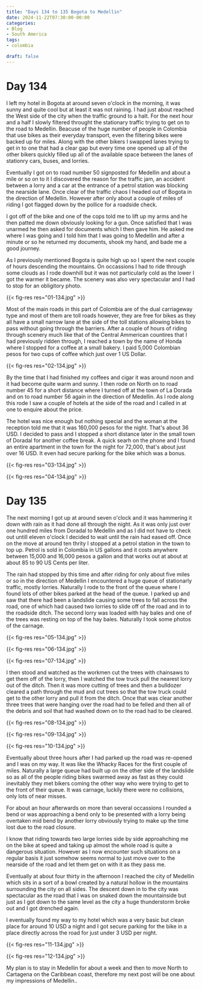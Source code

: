 ```yaml
---
title: "Days 134 to 135 Bogota to Medellin"
date: 2024-11-22T07:30:00-00:00
categories:
- Blog
- South America
tags:
- colombia

draft: false
---
```


# Day 134

I left my hotel in Bogota at around seven o'clock in the morning, it was sunny and quite cool but at least it was not raining. I had just about reached the West side of the city when the traffic ground to a halt. For the next hour and a half I slowly filtered throught the stationary traffic trying to get on to the road to Medellin. Beacuse of the huge number of people in Colombia that use bikes as their everyday transport, even the filtering bikes were backed up for miles. Along with the other bikers I swapped lanes trying to get in to one that had a clear gap but every time one opened up all of the other bikers quickly filled up all of the available space between the lanes of stationry cars, buses, and lorries. 


Eventually I got on to road number 50 signposted for Medellin and about a mile or so on to it I discovered the reason for the traffic jam, an accident between a lorry and a car at the entrance of a petrol station was blocking the nearside lane. Once clear of the traffic chaos I headed out of Bogota in the direction of Medellin. However after only about a couple of miles of riding I got flagged down by the pollice for a roadside check.

I got off of the bike and one of the cops told me to lift up my arms and he then patted me down obviously looking for a gun. Once satisfied that I was unarmed he then asked for documents which I then gave him. He asked me where I was going and I told him that I was going to Medellin and after a minute or so he returned my documents, shook my hand, and bade me a good journey.

As I previously mentioned Bogota is quite high up so I spent the next couple of hours descending the mountains. On occassions I had to ride through some clouds as I rode downhill but it was not particularly cold as the lower I got the warmer it became. The scenery was also very spectacular and I had to stop for an obligitory photo.

{{< fig-res res="01-134.jpg" >}}

Most of the main roads in this part of Colombia are of the dual carriageway type and most of them are toll roads however, they are free for bikes as they all have a small narrow lane at the side of the toll stations allowing bikes to pass without going through the barriers. After a couple of hours of riding through scenery much like that of the Central Ammerican countires that I had previously ridden through, I reached a town by the name of Honda where I stopped for a coffee at a small bakery. I paid 5,000 Colombian pesos for two cups of coffee which just over 1 US Dollar. 

{{< fig-res res="02-134.jpg" >}}

By the time that I had finished my coffees and cigar it was around noon and it had become quite warm and sunny. I then rode on North on to road number 45 for a short distance where I turned off at the town of La Dorada and on to road number 56 again in the direction of Medellin. As I rode along this rode I saw a couple of hotels at the side of the road and I called in at one to enquire about the price.

The hotel was nice enough but nothing special and the woman at the reception told me that it was 160,000 pesos for the night. That's about 36 USD. I decided to pass and I stopped a short distance later in the small town of Doradal for another coffee break. A quick searh on the phone and I found an entire apartment in the town for the night for 72,000, that's about just over 16 USD. It even had secure parking for the bike which was a bonus.

{{< fig-res res="03-134.jpg" >}}

{{< fig-res res="04-134.jpg" >}}


# Day 135

The next morning I got up at around seven o'clock and it was hammering it down with rain as it had done all through the night. As it was only just over one hundred miles from Doradal to Medellin and as I did not have to check out untill eleven o'clock I decided to wait until the rain had eased off. Once on the move at around ten thrity I stopped at a petrol station in the town to top up. Petrol is sold in Colombia in US gallons and it costs anywhere between 15,000  and 16,000 pesos a gallon and that works out at about at about 85 to 90 US Cents per liter. 

The rain had stopped by this time and after riding for only about five miles or so in the  direction of Medellin I encountered a huge queue of stationarly traffic, mostly lorries. Naturally I rode to the front of the queue where I found lots of other bikes parked at the head of the queue. I parked up and saw that there had been a landslide causing some trees to fall across the road, one of which had caused two lorries to slide off of the road and in to the roadside ditch. The second lorry was loaded with hay bales and one of the trees was resting on top of the hay bales. Naturally I took some photos of the carnage.

{{< fig-res res="05-134.jpg" >}}

{{< fig-res res="06-134.jpg" >}}

{{< fig-res res="07-134.jpg" >}}

I then stood and watched as the workmen cut the trees with chainsaws to get them off of the lorry, then I watched the tow truck pull the nearest lorry out of the ditch. Then it was more cutting of trees and then a bulldozer cleared a path through the mud and cut trees so that the tow truck could get to the other lorry and pull it from the ditch. Once that was clear another three trees that were hanging over the road had to be felled and then all of the debris and soil that had washed down on to the road had to be cleared.

{{< fig-res res="08-134.jpg" >}}

{{< fig-res res="09-134.jpg" >}}

{{< fig-res res="10-134.jpg" >}}

Eventually about three hours after I had parked up the road was re-opened and I was on my way. It was like the Whacky Races for the first couple of miles. Naturally a large queue had built up on the other side of the landslide so as all of the people riding bikes swarmed away as fast as they could inevitably they met bikers coming the other way who were trying to get to the front of their queue. It was carnage, luckily there were no collisions, only lots of near misses.

For about an hour afterwards on more than several occassions I rounded a bend or was approaching a bend only to be presented with a lorry being overtaken mid bend by another lorry obviously trying to make up the time lost due to the road closure.

I know that riding towards two large lorries side by side approahching me on the bike at speed and taking up almost the whole road is quite a dangerous situation. However as I now encounter such situations on a regular basis it just somehow seems normal to just move over to the nearside of the road and let them get on with it as they pass me.

Eventually at about four thirty in the afternoon I reached the city of Medellin which sits in a sort of a bowl created by a natural hollow in the mountains surrounding the city on all sides. The descent down in to the city was spectacular as the road that I was on snaked down the mountainside but just as I got down to the same level as the city a huge thunderstorm broke out and I got drenched again.

I eventually found my way to my hotel which was a very basic but clean place for around 10 USD a night and I got secure parking for the bike in a place directly across the road for just under 3 USD per night.

{{< fig-res res="11-134.jpg" >}}

{{< fig-res res="12-134.jpg" >}}

My plan is to stay in Medellin for about a week and then to move North to Cartagena on the Caribbean coast, therefore my next post will be one about my impressions of Medellin..
